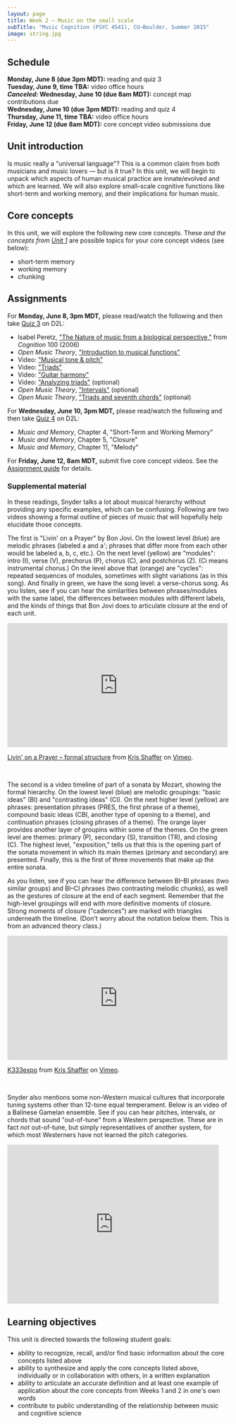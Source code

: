 ```yaml
---
layout: page
title: Week 2 – Music on the small scale
subTitle: "Music Cognition (PSYC 4541), CU–Boulder, Summer 2015"
image: string.jpg
---
```


## Schedule

**Monday, June 8 (due 3pm MDT):** reading and quiz 3  
**Tuesday, June 9, time TBA:** video office hours  
***Canceled:* Wednesday, June 10 (due 8am MDT):** concept map contributions due  
**Wednesday, June 10 (due 3pm MDT):** reading and quiz 4  
**Thursday, June 11, time TBA:** video office hours  
**Friday, June 12 (due 8am MDT):** core concept video submissions due

## Unit introduction

Is music really a "universal language"? This is a common claim from both musicians and music lovers — but is it true? In this unit, we will begin to unpack which aspects of human musical practice are innate/evolved and which are learned. We will also explore small-scale cognitive functions like short-term and working memory, and their implications for human music.


## Core concepts

In this unit, we will explore the following new core concepts. These *and the concepts from [Unit 1](/week1/)* are possible topics for your core concept videos (see below):

- short-term memory  
- working memory  
- chunking  

## Assignments

For **Monday, June 8, 3pm MDT,** please read/watch the following and then take [Quiz 3](/quiz3/) on D2L:

- Isabel Peretz, ["The Nature of music from a biological perspective,"](http://eamusic.dartmouth.edu/~larry/music1052008/readings/peretz.pdf) from *Cognition* 100 (2006)  
- *Open Music Theory*, ["Introduction to musical functions"](http://openmusictheory.com/functions.html)  
- Video: ["Musical tone & pitch"](https://vimeo.com/129254238)  
- Video: ["Triads"](https://vimeo.com/94521923)  
- Video: ["Guitar harmony"](https://vimeo.com/94527744)  
- Video: ["Analyzing triads"](https://vimeo.com/94723962) (optional)  
- *Open Music Theory*, ["Intervals"](http://openmusictheory.com/intervals.html) (optional)  
- *Open Music Theory*, ["Triads and seventh chords"](http://openmusictheory.com/triads.html) (optional)  

For **Wednesday, June 10, 3pm MDT,** please read/watch the following and then take [Quiz 4](/quiz4/) on D2L:

- *Music and Memory*, Chapter 4, "Short-Term and Working Memory"  
- *Music and Memory*, Chapter 5, "Closure"  
- *Music and Memory*, Chapter 11, "Melody"  

For **Friday, June 12, 8am MDT,** submit five core concept videos. See the [Assignment guide](/assessments/) for details.

### Supplemental material

In these readings, Snyder talks a lot about musical hierarchy without providing any specific examples, which can be confusing. Following are two videos showing a formal outline of pieces of music that will hopefully help elucidate those concepts.

The first is "Livin' on a Prayer" by Bon Jovi. On the lowest level (blue) are melodic phrases (labeled a and a'; phrases that differ more from each other would be labeled a, b, c, etc.). On the next level (yellow) are "modules": intro (I), verse (V), prechorus (P), chorus (C), and postchorus (Z). (Ci means instrumental chorus.) On the level above that (orange) are "cycles": repeated sequences of modules, sometimes with slight variations (as in this song). And finally in green, we have the song level: a verse-chorus song. As you listen, see if you can hear the similarities between phrases/modules with the same label, the differences between modules with different labels, and the kinds of things that Bon Jovi does to articulate closure at the end of each unit.

<iframe src="https://player.vimeo.com/video/129706524" width="500" height="281" frameborder="0" webkitallowfullscreen mozallowfullscreen allowfullscreen></iframe> <p><a href="https://vimeo.com/129706524">Livin&#039; on a Prayer &ndash; formal structure</a> from <a href="https://vimeo.com/user11692346">Kris Shaffer</a> on <a href="https://vimeo.com">Vimeo</a>.</p><br/>

The second is a video timeline of part of a sonata by Mozart, showing the formal hierarchy. On the lowest level (blue) are melodic groupings: "basic ideas" (BI) and "contrasting ideas" (CI). On the next higher level (yellow) are phrases: presentation phrases (PRES, the first phrase of a theme), compound basic ideas (CBI, another type of opening to a theme), and continuation phrases (closing phrases of a theme). The orange layer provides another layer of groupins within some of the themes. On the green level are themes: primary (P), secondary (S), transition (TR), and closing (C). The highest level, "exposition," tells us that this is the opening part of the sonata movement in which its main themes (primary and secondary) are presented. Finally, this is the first of three movements that make up the entire sonata.

As you listen, see if you can hear the difference between BI–BI phrases (two similar groups) and BI–CI phrases (two contrasting melodic chunks), as well as the gestures of closure at the end of each segment. Remember that the high-level groupings will end with more definitive moments of closure. Strong moments of closure ("cadences") are marked with triangles underneath the timeline. (Don't worry about the notation below them. This is from an advanced theory class.)

<iframe src="https://player.vimeo.com/video/53382539" width="500" height="281" frameborder="0" webkitallowfullscreen mozallowfullscreen allowfullscreen></iframe> <p><a href="https://vimeo.com/53382539">K333expo</a> from <a href="https://vimeo.com/user11692346">Kris Shaffer</a> on <a href="https://vimeo.com">Vimeo</a>.</p><br/>

Snyder also mentions some non-Western musical cultures that incorporate tuning systems other than 12-tone equal temperament. Below is an video of a Balinese Gamelan ensemble. See if you can hear pitches, intervals, or chords that sound "out-of-tune" from a Western perspective. These are in fact *not* out-of-tune, but simply representatives of another system, for which most Westerners have not learned the pitch categories.

<iframe width="480" height="360" src="https://www.youtube.com/embed/zPIZObNdJb0" frameborder="0" allowfullscreen></iframe><br/>

## Learning objectives

This unit is directed towards the following student goals:

- ability to recognize, recall, and/or find basic information about the core concepts listed above  
- ability to synthesize and apply the core concepts listed above, individually or in collaboration with others, in a written explanation  
- ability to articulate an accurate definition and at least one example of application about the core concepts from Weeks 1 and 2 in one's own words  
- contribute to public understanding of the relationship between music and cognitive science  